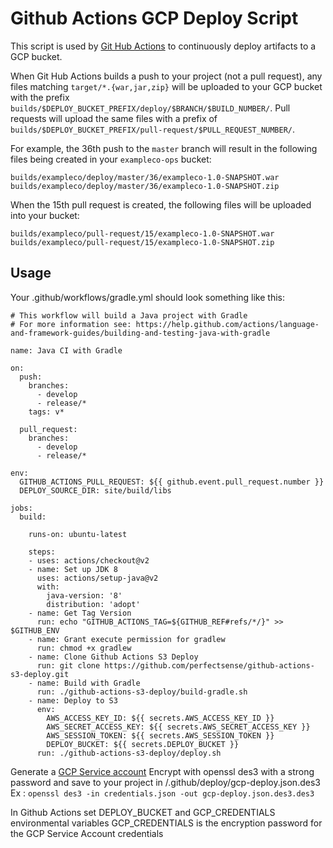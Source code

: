 # Github Actions GCP Deploy Script

This script is used by [Git Hub Actions](https://github.com/features/actions) to continuously deploy artifacts to a GCP bucket.

When Git Hub Actions builds a push to your project (not a pull request), any files matching `target/*.{war,jar,zip}` will be uploaded to your GCP bucket with the prefix `builds/$DEPLOY_BUCKET_PREFIX/deploy/$BRANCH/$BUILD_NUMBER/`. Pull requests will upload the same files with a prefix of `builds/$DEPLOY_BUCKET_PREFIX/pull-request/$PULL_REQUEST_NUMBER/`.

For example, the 36th push to the `master` branch will result in the following files being created in your `exampleco-ops` bucket:

```
builds/exampleco/deploy/master/36/exampleco-1.0-SNAPSHOT.war
builds/exampleco/deploy/master/36/exampleco-1.0-SNAPSHOT.zip
```

When the 15th pull request is created, the following files will be uploaded into your bucket:
```
builds/exampleco/pull-request/15/exampleco-1.0-SNAPSHOT.war
builds/exampleco/pull-request/15/exampleco-1.0-SNAPSHOT.zip
```

## Usage

Your .github/workflows/gradle.yml should look something like this:

```
# This workflow will build a Java project with Gradle
# For more information see: https://help.github.com/actions/language-and-framework-guides/building-and-testing-java-with-gradle

name: Java CI with Gradle

on:
  push:
    branches: 
      - develop
      - release/*
    tags: v*

  pull_request:
    branches: 
      - develop
      - release/*

env:
  GITHUB_ACTIONS_PULL_REQUEST: ${{ github.event.pull_request.number }}
  DEPLOY_SOURCE_DIR: site/build/libs

jobs:
  build:

    runs-on: ubuntu-latest

    steps:
    - uses: actions/checkout@v2
    - name: Set up JDK 8
      uses: actions/setup-java@v2
      with:
        java-version: '8'
        distribution: 'adopt'
    - name: Get Tag Version
      run: echo "GITHUB_ACTIONS_TAG=${GITHUB_REF#refs/*/}" >> $GITHUB_ENV
    - name: Grant execute permission for gradlew
      run: chmod +x gradlew
    - name: Clone Github Actions S3 Deploy
      run: git clone https://github.com/perfectsense/github-actions-s3-deploy.git
    - name: Build with Gradle
      run: ./github-actions-s3-deploy/build-gradle.sh
    - name: Deploy to S3
      env:
        AWS_ACCESS_KEY_ID: ${{ secrets.AWS_ACCESS_KEY_ID }}
        AWS_SECRET_ACCESS_KEY: ${{ secrets.AWS_SECRET_ACCESS_KEY }}
        AWS_SESSION_TOKEN: ${{ secrets.AWS_SESSION_TOKEN }}
        DEPLOY_BUCKET: ${{ secrets.DEPLOY_BUCKET }}
      run: ./github-actions-s3-deploy/deploy.sh

```

Generate a [GCP Service account](https://developers.google.com/identity/protocols/oauth2/service-account)
Encrypt with openssl des3 with a strong password and save to your project in /.github/deploy/gcp-deploy.json.des3
Ex : `openssl des3 -in credentials.json -out gcp-deploy.json.des3.des3`

In Github Actions set DEPLOY_BUCKET and GCP_CREDENTIALS environmental variables
GCP_CREDENTIALS is the encryption password for the GCP Service Account credentials

